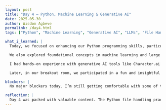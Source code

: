 ```yaml
---
layout: post
title: "Day 4 – Python, Machine Learning & Generative AI"
date: 2025-05-30
author: Wisdom Agbeve
permalink: /day4.html
tags: ["Python", "Machine Learning", "Generative AI", "LLMs", "File Handling"]

what_i_learned: |
  Today, we focused on enhancing our Python programming skills, particularly in file handling. These exercises were incredibly helpful in understanding how to manage and manipulate data—essential for our AI project.

  We also explored foundational concepts in machine learning and large language models (LLMs), which gave me a deeper understanding of how AI systems learn from data and generate predictions. 

  I had hands-on experience with generative AI tools like Character.ai (for conversational agents) and Suno.ai (for AI-generated music), which was fascinating and showed the creative potential of these technologies.

  Later, in our breakout room, we participated in a fun and insightful exercise where we reviewed images to guess whether they were AI-generated or not. This activity sharpened my awareness of how realistic AI-generated content has become.

blockers: |
  No major blockers today. I’m still getting comfortable with some of the machine learning terminology, but it’s coming together with each session.

reflection: |
  Day 4 was packed with valuable content. The Python file handling practice built my technical confidence, and learning about LLMs and generative AI opened my eyes to how broad and powerful these tools are. The breakout room activity also reminded me how important it is to be critical and informed when working with or consuming AI-generated content.
---
```

